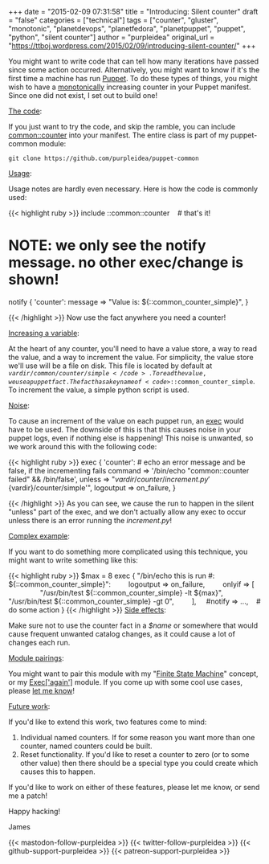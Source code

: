 +++
date = "2015-02-09 07:31:58"
title = "Introducing: Silent counter"
draft = "false"
categories = ["technical"]
tags = ["counter", "gluster", "monotonic", "planetdevops", "planetfedora", "planetpuppet", "puppet", "python", "silent counter"]
author = "purpleidea"
original_url = "https://ttboj.wordpress.com/2015/02/09/introducing-silent-counter/"
+++

You might want to write code that can tell how many iterations have passed since some action occurred. Alternatively, you might want to know if it's the first time a machine has run <a href="https://en.wikipedia.org/wiki/Puppet_%28software%29">Puppet</a>. To do these types of things, you might wish to have a <a href="https://en.wikipedia.org/wiki/Monotonic_function">monotonically</a> increasing counter in your Puppet manifest. Since one did not exist, I set out to build one!

<span style="text-decoration:underline;">The code</span>:

If you just want to try the code, and skip the ramble, you can include <a href="https://github.com/purpleidea/puppet-common/blob/master/manifests/counter.pp#L18">common::counter</a> into your manifest. The entire class is part of my puppet-common module:
```
git clone https://github.com/purpleidea/puppet-common
```
<span style="text-decoration:underline;">Usage</span>:

Usage notes are hardly even necessary. Here is how the code is commonly used:

{{< highlight ruby >}}
include ::common::counter    # that's it!

# NOTE: we only see the notify message. no other exec/change is shown!
notify { 'counter':
        message => "Value is: ${::common_counter_simple}",
}

{{< /highlight >}}
Now use the fact anywhere you need a counter!

<span style="text-decoration:underline;">Increasing a variable</span>:

At the heart of any counter, you'll need to have a value store, a way to read the value, and a way to increment the value. For simplicity, the value store we'll use will be a file on disk. This file is located by default at <code>${vardir}/common/counter/simple</code>. To read the value, we use a puppet fact. The fact has a key name of <code>$::common_counter_simple</code>. To increment the value, a simple python script is used.

<span style="text-decoration:underline;">Noise</span>:

To cause an increment of the value on each puppet run, an <a href="https://docs.puppetlabs.com/references/stable/type.html#exec">exec</a> would have to be used. The downside of this is that this causes noise in your puppet logs, even if nothing else is happening! This noise is unwanted, so we work around this with the following code:

{{< highlight ruby >}}
exec { 'counter':
        # echo an error message and be false, if the incrementing fails
        command => '/bin/echo "common::counter failed" && /bin/false',
        unless => "${vardir}/counter/increment.py '${vardir}/counter/simple'",
        logoutput => on_failure,
}

{{< /highlight >}}
As you can see, we cause the run to happen in the silent "unless" part of the exec, and we don't actually allow any exec to occur unless there is an error running the <em>increment.py</em>!

<span style="text-decoration:underline;">Complex example</span>:

If you want to do something more complicated using this technique, you might want to write something like this:

{{< highlight ruby >}}
$max = 8
exec { "/bin/echo this is run #: ${::common_counter_simple}":
        logoutput => on_failure,
        onlyif => [
                "/usr/bin/test ${::common_counter_simple} -lt ${max}",
                "/usr/bin/test ${::common_counter_simple} -gt 0",
        ],
    #notify => ...,    # do some action
}
{{< /highlight >}}
<span style="text-decoration:underline;">Side effects</span>:

Make sure not to use the counter fact in a <em>$name</em> or somewhere that would cause frequent unwanted catalog changes, as it could cause a lot of changes each run.

<span style="text-decoration:underline;">Module pairings</span>:

You might want to pair this module with my "<a href="/blog/2013/09/28/finite-state-machines-in-puppet/">Finite State Machine</a>" concept, or my <a href="/blog/2014/03/24/introducing-puppet-execagain/">Exec['again']</a> module. If you come up with some cool use cases, please <a href="/contact/">let me know</a>!

<span style="text-decoration:underline;">Future work</span>:

If you'd like to extend this work, two features come to mind:
<ol>
	<li>Individual named counters. If for some reason you want more than one counter, named counters could be built.</li>
	<li>Reset functionality. If you'd like to reset a counter to zero (or to some other value) then there should be a special type you could create which causes this to happen.</li>
</ol>
If you'd like to work on either of these features, please let me know, or send me a patch!

Happy hacking!

James

{{< mastodon-follow-purpleidea >}}
{{< twitter-follow-purpleidea >}}
{{< github-support-purpleidea >}}
{{< patreon-support-purpleidea >}}
